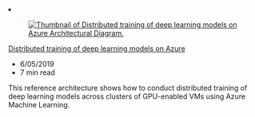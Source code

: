<!-- This file is automatically generated by build/architectures/build_index.py. Any updates will be lost. -->

<!-- markdownlint-disable MD033 -->

<li class="grid-item item-column" data-categories="AI + Machine Learning Compute Media ">
<article class="card">
    <div class="card-header has-margin-bottom-none" aria-hidden="true">
        <figure class="image diagram has-height-175 has-overflow-hidden level">
            <a href="/azure/architecture/reference-architectures/ai/training-deep-learning"><img src="/azure/architecture/browse/thumbs/training-deep-learning.png" class="diagram" alt="Thumbnail of Distributed training of deep learning models on Azure Architectural Diagram." data-linktype="relative-path"></a>
        </figure>
    </div>
    <div class="card-content">
        <a class="card-content-title has-margin-top-none" href="/azure/architecture/reference-architectures/ai/training-deep-learning">
            <p>Distributed training of deep learning models on Azure</p>
        </a>
        <ul class="card-content-metadata">
            <li>6/05/2019</li>
            <li>7 min read</li>
        </ul>
        <p class="card-content-description">This reference architecture shows how to conduct distributed training of deep learning models across clusters of GPU-enabled VMs using Azure Machine Learning.</p>
        <div class="bottom-to-top-fade is-hidden-mobile"></div>
    </div>
</article>
</li>
